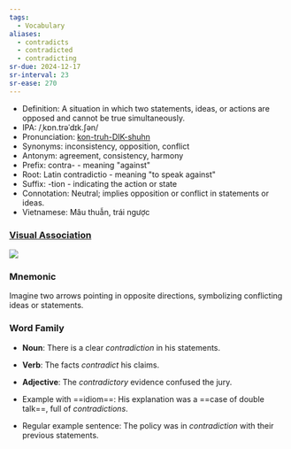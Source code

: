 ```yaml
---
tags:
  - Vocabulary
aliases:
  - contradicts
  - contradicted
  - contradicting
sr-due: 2024-12-17
sr-interval: 23
sr-ease: 270
---
```

- Definition: A situation in which two statements, ideas, or actions are opposed and cannot be true simultaneously.
- IPA: /ˌkɒn.trəˈdɪk.ʃən/
- Pronunciation: [kon-truh-DIK-shuhn](https://www.google.com/search?q=how+to+pronounce+contradiction)
- Synonyms: inconsistency, opposition, conflict
- Antonym: agreement, consistency, harmony
- Prefix: contra- - meaning "against"
- Root: Latin contradictio - meaning "to speak against"
- Suffix: -tion - indicating the action or state
- Connotation: Neutral; implies opposition or conflict in statements or ideas.
- Vietnamese: Mâu thuẫn, trái ngược

### [Visual Association](https://www.google.com/search?tbm=isch&q=contradiction)

![](https://cdn.prod.website-files.com/63c7f7e7c44658910415843b/63cab67851b430e055d1970d_contradiction_07-scaled.jpeg)

### Mnemonic

Imagine two arrows pointing in opposite directions, symbolizing conflicting ideas or statements.

### Word Family

- **Noun**: There is a clear *contradiction* in his statements.
- **Verb**: The facts *contradict* his claims.
- **Adjective**: The *contradictory* evidence confused the jury.

- Example with ==idiom==: His explanation was a ==case of double talk==, full of *contradictions*.
- Regular example sentence: The policy was in *contradiction* with their previous statements.
